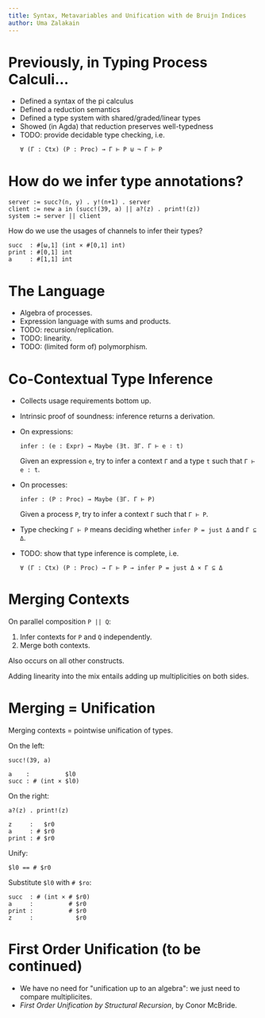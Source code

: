 ```yaml
---
title: Syntax, Metavariables and Unification with de Bruijn Indices
author: Uma Zalakain
---
```


# Previously, in Typing Process Calculi...

- Defined a syntax of the pi calculus
- Defined a reduction semantics
- Defined a type system with shared/graded/linear types
- Showed (in Agda) that reduction preserves well-typedness
- TODO: provide decidable type checking, i.e.
  ```
  ∀ (Γ : Ctx) (P : Proc) → Γ ⊢ P ⊎ ¬ Γ ⊢ P
  ```

# How do we infer type annotations?

```
server := succ?(n, y) . y!(n+1) . server
client := new a in (succ!(39, a) || a?(z) . print!(z))
system := server || client
```

How do we use the usages of channels to infer their types?

```
succ  : #[ω,1] (int × #[0,1] int)
print : #[0,1] int
a     : #[1,1] int
```

# The Language

- Algebra of processes.
- Expression language with sums and products.
- TODO: recursion/replication.
- TODO: linearity.
- TODO: (limited form of) polymorphism.

# Co-Contextual Type Inference

- Collects usage requirements bottom up.

- Intrinsic proof of soundness: inference returns a derivation.

- On expressions:
  ```
  infer : (e : Expr) → Maybe (∃t. ∃Γ. Γ ⊢ e ∶ t)
  ```
  Given an expression `e`, try to infer a context `Γ` and a type `t` such that `Γ ⊢ e : t`.

- On processes:
  ```
  infer : (P : Proc) → Maybe (∃Γ. Γ ⊢ P)
  ```
  Given a process `P`, try to infer a context `Γ` such that `Γ ⊢ P`.
  
- Type checking `Γ ⊢ P` means deciding whether `infer P = just Δ` and `Γ ⊆ Δ`.

- TODO: show that type inference is complete, i.e.
  ```
  ∀ (Γ : Ctx) (P : Proc) → Γ ⊢ P → infer P = just Δ × Γ ⊆ Δ
  ```

# Merging Contexts

On parallel composition `P || Q`:

1. Infer contexts for `P` and `Q` independently.
2. Merge both contexts.

Also occurs on all other constructs.

Adding linearity into the mix entails adding up multiplicities on both sides.

# Merging = Unification

Merging contexts = pointwise unification of types.

On the left:
```
succ!(39, a)

a    :          $l0
succ : # (int × $l0)
```

On the right:
```
a?(z) . print!(z)

z     :   $r0
a     : # $r0
print : # $r0
```

Unify:
```
$l0 == # $r0
```

Substitute `$l0` with `# $ro`:
```
succ  : # (int × # $r0)
a     :          # $r0
print :          # $r0
z     :            $r0
```

# First Order Unification (to be continued)

- We have no need for "unification up to an algebra": we just need to compare multiplicites.
- *First Order Unification by Structural Recursion*, by Conor McBride.
